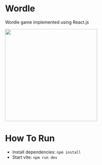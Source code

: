 # Wordle
Wordle game implemented using React.js

 <img src="https://github.com/tty-monkey/wordle/blob/main/screenshot.png" width="300" />

# How To Run
* Install dependencies: `npm install`
* Start vite: `npm run dev`
